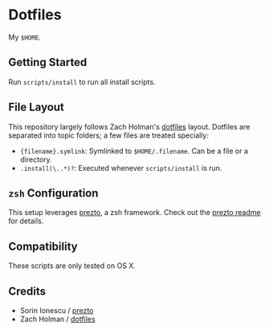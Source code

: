 # Dotfiles

My `$HOME`.

## Getting Started

Run `scripts/install` to run all install scripts.

## File Layout

This repository largely follows Zach Holman's [dotfiles](https://github.com/holman/dotfiles) layout. Dotfiles are separated into topic folders; a few files are treated specially:

- `{filename}.symlink`: Symlinked to `$HOME/.filename`. Can be a file or a directory.
- `.install(\..*)?`: Executed whenever `scripts/install` is run.

## `zsh` Configuration

This setup leverages [prezto](https://github.com/sorin-ionescu/prezto), a zsh framework. Check out the [prezto readme](https://github.com/sorin-ionescu/prezto/blob/master/README.md) for details.

## Compatibility

These scripts are only tested on OS X.

## Credits

- Sorin Ionescu / [prezto](https://github.com/sorin-ionescu/prezto)
- Zach Holman / [dotfiles](https://github.com/holman/dotfiles)
